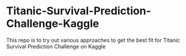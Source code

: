 # Titanic-Survival-Prediction-Challenge-Kaggle
This repo is to try out various approaches to get the best fit for Titanic Survival Prediction Challenge on Kaggle
